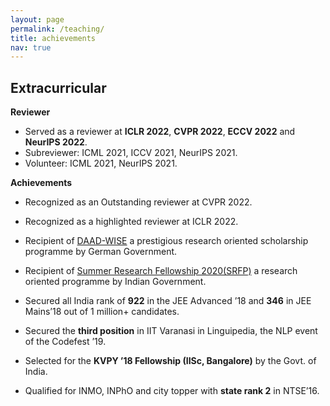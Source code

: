```yaml
---
layout: page
permalink: /teaching/
title: achievements
nav: true
---
```


## Extracurricular

**Reviewer**
 
  * Served as a reviewer at **ICLR 2022**, **CVPR 2022**, **ECCV 2022** and **NeurIPS 2022**.
  * Subreviewer: ICML 2021, ICCV 2021, NeurIPS 2021.
  * Volunteer: ICML 2021, NeurIPS 2021.

**Achievements**
* Recognized as an Outstanding reviewer at CVPR 2022.
* Recognized as a highlighted reviewer at ICLR 2022.
* Recipient of [DAAD-WISE](https://www2.daad.de/deutschland/stipendium/datenbank/en/21148-scholarship-database/?detail=50015295) a prestigious research oriented scholarship 
programme by German Government.

* Recipient of [Summer Research Fellowship 2020(SRFP)](https://www.ias.ac.in/) a research oriented programme by Indian Government.

* Secured all India rank of **922** in the JEE Advanced ’18 and **346** in JEE Mains’18 out of 1 million+ candidates.

* Secured the **third position** in IIT Varanasi in Linguipedia, the NLP event of the Codefest ’19.

* Selected for the **KVPY ’18 Fellowship (IISc, Bangalore)** by the Govt. of India.

* Qualified for INMO, INPhO and city topper with **state rank 2** in NTSE’16.
